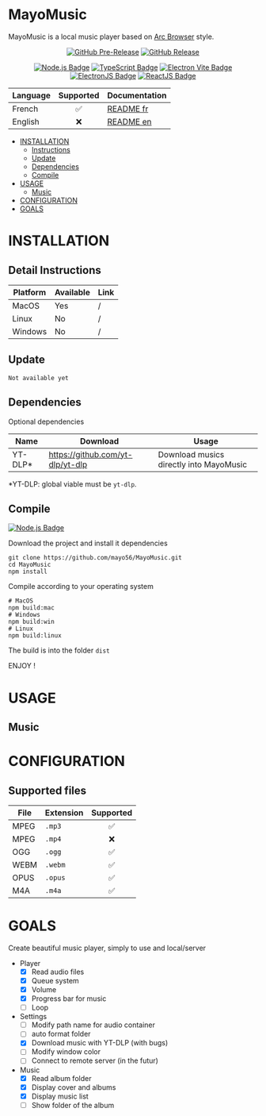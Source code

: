 # MayoMusic

MayoMusic is a local music player based on
[Arc Browser](https://arc.net "Arc Browser") style.

<!-- BEGIN Version & Dependencies -->
<div align="center">

[![GitHub Pre-Release](https://img.shields.io/github/v/release/mayo56/MayoMusic?include_prereleases&style=for-the-badge&label=Pre-release&color=brightgreen)](#INSTALLATION)
[![GitHub Release](https://img.shields.io/github/v/release/mayo56/MayoMusic?style=for-the-badge&label=Release&color=brightgreen)](#INSTALLATION)

[![Node.js Badge](https://img.shields.io/badge/node.js-node?style=for-the-badge&logo=nodedotjs&logoColor=green&color=black)](https://nodejs.org/ "Node.js")
[![TypeScript Badge](https://img.shields.io/badge/typescript-ts?style=for-the-badge&logo=typescript&logoColor=blue&color=black)](https://nodejs.org/ "Node.js")
[![Electron Vite Badge](https://img.shields.io/badge/electron%20vite-vite?style=for-the-badge&logo=vite&logoColor=yellow&color=black)](https://electron-vite.org/ "Electron Vite JS")
[![ElectronJS Badge](https://img.shields.io/badge/electronjs-electron?style=for-the-badge&logo=electron&color=black)](https://www.electronjs.org/ "Electron JS")
[![ReactJS Badge](https://img.shields.io/badge/reactjs-react?style=for-the-badge&logo=react&color=black)](https://react.dev/ "ReactJS")

</div>
<!-- END Version & Dependencies -->

<!-- BEGIN Supported Languages -->

| Language | Supported | Documentation                                                     |
|----------|:---------:|-------------------------------------------------------------------|
| French   |     ✅     | [README fr](https://github.com/mayo56/MayoMusic/DOC/README_fr.md) |
| English  |     ❌     | [README en](https://github.com/mayo56/MayoMusic/README.md)        |

<!-- END Supported languages -->

<!-- BEGIN Summary -->

* [INSTALLATION](#INSTALLATION)
  * [Instructions](#detail-instructions)
  * [Update](#update)
  * [Dependencies](#dependencies)
  * [Compile](#compile)
* [USAGE](#usage)
  * [Music](#music)
* [CONFIGURATION](#configuration)
* [GOALS](#goals)

<!-- END Summary -->

# INSTALLATION

## Detail Instructions

| Platform | Available | Link |
|----------|-----------|------|
| MacOS    | Yes       | /    |
| Linux    | No        | /    |
| Windows  | No        | /    |

## Update

`Not available yet`

## Dependencies

Optional dependencies

| Name    | Download                         | Usage                                   |
|---------|----------------------------------|-----------------------------------------|
| YT-DLP* | https://github.com/yt-dlp/yt-dlp | Download musics directly into MayoMusic |

*YT-DLP: global viable must be `yt-dlp`.

## Compile

<div align="left">

[![Node.js Badge](https://img.shields.io/badge/node.js-node?style=for-the-badge&logo=nodedotjs&logoColor=green&color=black)](https://nodejs.org/ "Node.js")

</div>

Download the project and install it dependencies

```shell
git clone https://github.com/mayo56/MayoMusic.git
cd MayoMusic
npm install
```

Compile according to your operating system

```shell
# MacOS
npm build:mac
# Windows
npm build:win
# Linux
npm build:linux
```

The build is into the folder `dist`

ENJOY !

# USAGE

## Music

# CONFIGURATION

## Supported files

| File | Extension | Supported |
|------|-----------|:---------:|
| MPEG | `.mp3`    |     ✅     |
| MPEG | `.mp4`    |     ❌     |
| OGG  | `.ogg`    |     ✅     |
| WEBM | `.webm`   |     ✅     |
| OPUS | `.opus`   |     ✅     |
| M4A  | `.m4a`    |     ✅     |

# GOALS

Create beautiful music player, simply to use and local/server
- Player
  - [x] Read audio files
  - [x] Queue system
  - [x] Volume
  - [x] Progress bar for music
  - [ ] Loop
- Settings
  - [ ] Modify path name for audio container
  - [ ] auto format folder
  - [x] Download music with YT-DLP (with bugs)
  - [ ] Modify window color
  - [ ] Connect to remote server (in the futur)
- Music
  - [x] Read album folder
  - [x] Display cover and albums
  - [x] Display music list
  - [ ] Show folder of the album
